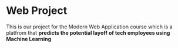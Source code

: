 # Web Project

This is our project for the Modern Web Application course which is a platfrom that <b>predicts the potential layoff of tech employees using Machine Learning</b>
<br>

